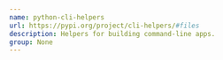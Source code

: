 ```yaml
---
name: python-cli-helpers
url: https://pypi.org/project/cli-helpers/#files
description: Helpers for building command-line apps.
group: None
---
```


